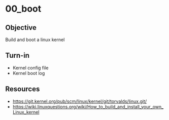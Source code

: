 # 00_boot

## Objective

Build and boot a linux kernel

## Turn-in 

- Kernel config file
- Kernel boot log

## Resources

- https://git.kernel.org/pub/scm/linux/kernel/git/torvalds/linux.git/
- https://wiki.linuxquestions.org/wiki/How_to_build_and_install_your_own_Linux_kernel
